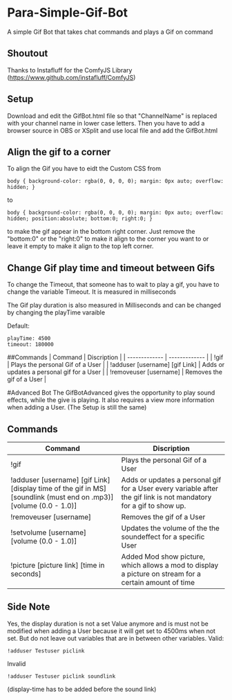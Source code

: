 # Para-Simple-Gif-Bot
A simple Gif Bot that takes chat commands and plays a Gif on command

## Shoutout
Thanks to Instafluff for the ComfyJS Library (https://www.github.com/instafluff/ComfyJS)

## Setup
Download and edit the GifBot.html file so that "ChannelName" is replaced with your channel name in lower case letters. Then you have to add a browser source in OBS or XSplit and use local file and add the GifBot.html

## Align the gif to a corner
To align the Gif you have to eidt the Custom CSS from 
```
body { background-color: rgba(0, 0, 0, 0); margin: 0px auto; overflow: hidden; }
```
to 
```
body { background-color: rgba(0, 0, 0, 0); margin: 0px auto; overflow: hidden; position:absolute; bottom:0; right:0; }
```
to make the gif appear in the bottom right corner. Just remove the "bottom:0" or the "right:0" to make it align to the corner you want to or leave it empty to make it align to the top left corner.

## Change Gif play time and timeout between Gifs
To change the Timeout, that someone has to wait to play a gif, you have to change the variable Timeout. It is measured in milliseconds

The Gif play duration is also measured in Milliseconds and can be changed by changing the playTime varaible

Default:
```
playTime: 4500
timeout: 180000
```
##Commands
| Command  | Discription |
| ------------- | ------------- |
| !gif | Plays the personal Gif of a User |
| !adduser [username] [gif Link]  | Adds or updates a personal gif for a User  |
| !removeuser [username] | Removes the gif of a User  |

#Advanced Bot
The GifBotAdvanced gives the opportunity to play sound effects, while the give is playing. It also requires a view more information when adding a User. (The Setup is still the same)

## Commands

| Command  | Discription |
| ------------- | ------------- |
| !gif | Plays the personal Gif of a User |
| !adduser [username] [gif Link] [display time of the gif in MS] [soundlink (must end on .mp3)] [volume (0.0 - 1.0)]   | Adds or updates a personal gif for a User every variable after the gif link is not mandatory for a gif to show up.  |
| !removeuser [username] | Removes the gif of a User  |
| !setvolume [username] [volume (0.0 - 1.0)] | Updates the volume of the the soundeffect for a specific User |
| !picture [picture link] [time in seconds] | Added Mod show picture, which allows a mod to display a picture on stream for a certain amount of time |
## Side Note
Yes, the display duration is not a set Value anymore and is must not be modified when adding a User because it will get set to 4500ms when not set. But do not leave out variables that are in between other variables. 
Valid:
```
!adduser Testuser piclink
```
Invalid
```
!adduser Testuser piclink soundlink
```
(display-time has to be added before the sound link)